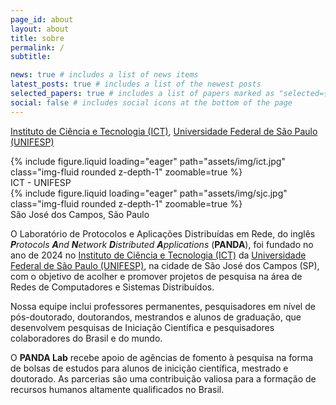 ```yaml
---
page_id: about
layout: about
title: sobre
permalink: /
subtitle: 

news: true # includes a list of news items
latest_posts: true # includes a list of the newest posts
selected_papers: true # includes a list of papers marked as "selected={true}"
social: false # includes social icons at the bottom of the page
---
```


[Instituto de Ciência e Tecnologia (ICT)](https://www.unifesp.br/campus/sjc/), [Universidade Federal de São Paulo (UNIFESP)](https://www.unifesp.br)

<div class="row mt-3">
    <div class="col-sm mt-3 mt-md-0">
        {% include figure.liquid loading="eager" path="assets/img/ict.jpg" class="img-fluid rounded z-depth-1" zoomable=true %}
        <div class="caption">
          ICT - UNIFESP
        </div>
    </div>
    <div class="col-sm mt-3 mt-md-0">
        {% include figure.liquid loading="eager" path="assets/img/sjc.jpg" class="img-fluid rounded z-depth-1" zoomable=true %}
        <div class="caption">
          São José dos Campos, São Paulo
        </div>
    </div>
</div>

O Laboratório de Protocolos e Aplicações Distribuídas em Rede, do inglês _**P**rotocols **A**nd **N**etwork **D**istributed **A**pplications_ (**PANDA**), foi fundado no ano de 2024 no [Instituto de Ciência e Tecnologia (ICT)](https://www.unifesp.br/campus/sjc/) da [Universidade Federal de São Paulo (UNIFESP)](https://www.unifesp.br), na cidade de São José dos Campos (SP), com o objetivo de acolher e promover projetos de pesquisa na área de Redes de Computadores e Sistemas Distribuídos.

Nossa equipe inclui professores permanentes, pesquisadores em nível de pós-doutorado, doutorandos, mestrandos e alunos de graduação, que desenvolvem pesquisas de Iniciação Científica e pesquisadores colaboradores do Brasil e do mundo.

O **PANDA Lab** recebe apoio de agências de fomento à pesquisa na forma de bolsas de estudos para alunos de inicição científica, mestrado e doutorado. As parcerias são uma contribuição valiosa para a formação de recursos humanos altamente qualificados no Brasil.